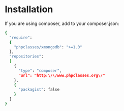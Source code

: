# Installation
If you are using composer, add to your composer.json:
```bash
{
  "require":
  {
    "phpclasses/xmongodb": ">=1.0"
  },
  "repositories":
  [
    {
      "type": "composer",
      "url": "http:\/\/www.phpclasses.org\/"
    },
    {
      "packagist": false
    }
  ]
}
```

